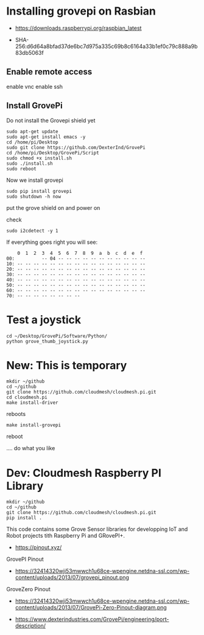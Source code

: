 # Installing grovepi on Rasbian

* <https://downloads.raspberrypi.org/raspbian_latest>

* SHA-256:d6d64a8bfad37de6bc7d975a335c69b8c6164a33b1ef0c79c888a9b83db5063f

## Enable remote access

enable vnc
enable ssh

## Install GrovePi

Do not install the Grovepi shield yet

    sudo apt-get update
    sudo apt-get install emacs -y
    cd /home/pi/Desktop
    sudo git clone https://github.com/DexterInd/GrovePi
    cd /home/pi/Desktop/GrovePi/Script
    sudo chmod +x install.sh
    sudo ./install.sh
    sudo reboot

Now we install grovepi

    sudo pip install grovepi
    sudo shutdown -h now
    
    
put the grove shield on and power on

check 

    sudo i2cdetect -y 1
    
If everything goes right you will see:
         
        0  1  2  3  4  5  6  7  8  9  a  b  c  d  e  f
    00:          -- 04 -- -- -- -- -- -- -- -- -- -- -- 
    10: -- -- -- -- -- -- -- -- -- -- -- -- -- -- -- -- 
    20: -- -- -- -- -- -- -- -- -- -- -- -- -- -- -- -- 
    30: -- -- -- -- -- -- -- -- -- -- -- -- -- -- -- -- 
    40: -- -- -- -- -- -- -- -- -- -- -- -- -- -- -- -- 
    50: -- -- -- -- -- -- -- -- -- -- -- -- -- -- -- -- 
    60: -- -- -- -- -- -- -- -- -- -- -- -- -- -- -- --
    70: -- -- -- -- -- -- -- --        
    
# Test a joystick

    cd ~/Desktop/GrovePi/Software/Python/   
    python grove_thumb_joystick.py


# New: This is temporary

    mkdir ~/github
    cd ~/github
    git clone https://github.com/cloudmesh/cloudmesh.pi.git
    cd cloudmesh.pi
    make install-driver

reboots

    make install-grovepi

reboot

.... do what you like



# Dev: Cloudmesh Raspberry PI Library 

    mkdir ~/github
    cd ~/github
    git clone https://github.com/cloudmesh/cloudmesh.pi.git
    pip install .

This code contains some Grove Sensor libraries for developping IoT
and Robot projects tith Raspberry Pi and GRovePI+.


* https://pinout.xyz/

GrovePI Pinout

* https://32414320wji53mwwch1u68ce-wpengine.netdna-ssl.com/wp-content/uploads/2013/07/grovepi_pinout.png

GroveZero Pinout

* https://32414320wji53mwwch1u68ce-wpengine.netdna-ssl.com/wp-content/uploads/2013/07/GrovePi-Zero-Pinout-diagram.png


* https://www.dexterindustries.com/GrovePi/engineering/port-description/

